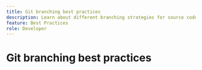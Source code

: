 ```yaml
---
title: Git branching best practices
description: Learn about different branching strategies for source code management.
feature: Best Practices
role: Developer
---
```


# Git branching best practices
